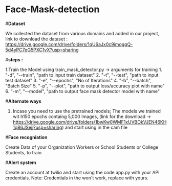 # Face-Mask-detection

#**Dataset**


We collected the dataset from various domains and added in our project, link to download the dataset :
https://drive.google.com/drive/folders/1qU6aJx0c9imoggQ-5d4yPC7qG5PXC1vX?usp=sharing

#**steps :**


1.Train the Model using train_mask_detector.py 
     -> arguments for training 
    1. "-d", "--train", "path to input train dataset"
    2. "-t", "--test", "path to input test dataset"
    3. "-e", "--epochs", "No of Iterations"
    4. "-b", "--batch", "Batch Size"
    5. "-p", "--plot", "path to output loss/accuracy plot with name"
    6. "-m", "--model", "path to output face mask detector model with name"
    
#**Alternate ways**

1.  Incase you need to use the pretrained models; The models we trained wit h150 epochs containg 5,000 Images,
(link for the download -> https://drive.google.com/drive/folders/1bwKw0WMF1xUVBOkVJEN46KH1q86JSejj?usp=sharing)
and start using in the cam file


#**Face recogniation**

Create Data of your Organization Workers or School Students or College Students, to train

#**Alert system**


Create an account at twilio and start using the code app.py with your API credentials.
Note: Credentials in the won't work, replace with yours.
